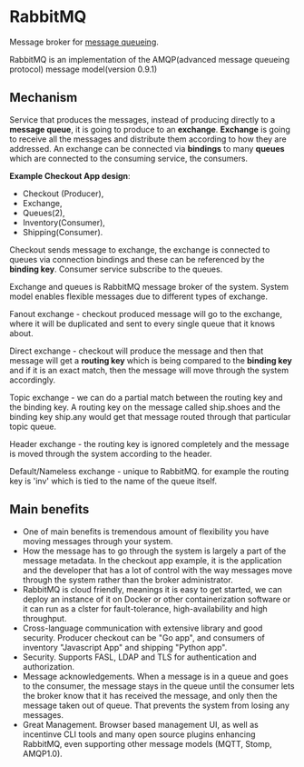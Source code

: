 # RabbitMQ

Message broker for [message queueing](../../concepts/index.md#message-queueing).

RabbitMQ is an implementation of the AMQP(advanced message queueing protocol) message model(version 0.9.1)

## Mechanism

Service that produces the messages, instead of producing directly to a **message queue**, it is going to produce to an **exchange**.
**Exchange** is going to receive all the messages and distribute them according to how they are addressed. An exchange can be connected via **bindings** to many **queues** which are connected to the consuming service, the consumers.

**Example Checkout App design**:

- Checkout (Producer),
- Exchange,
- Queues(2),
- Inventory(Consumer),
- Shipping(Consumer).

Checkout sends message to exchange, the exchange is connected to queues via connection bindings and these can be referenced by the **binding key**. Consumer service subscribe to the queues.

Exchange and queues is RabbitMQ message broker of the system.
System model enables flexible messages due to different types of exchange.

Fanout exchange - checkout produced message will go to the exchange, where it will be duplicated and sent to every single queue that it knows about.

Direct exchange - checkout will produce the message and then that message will get a **routing key** which is being compared to the **binding key** and if it is an exact match, then the message will move through the system accordingly.

Topic exchange - we can do a partial match between the routing key and the binding key. A routing key on the message called ship.shoes and the binding key ship.any would get that message routed through that particular topic queue.

Header exchange - the routing key is ignored completely and the message is moved through the system according to the header.

Default/Nameless exchange - unique to RabbitMQ. for example the routing key is 'inv' which is tied to the name of the queue itself.

## Main benefits

- One of main benefits is tremendous amount of flexibility you have moving messages through your system.
- How the message has to go through the system is largely a part of the message metadata. In the checkout app example, it is the application and the developer that has a lot of control with the way messages move through the system rather than the broker administrator.
- RabbitMQ is cloud friendly, meanings it is easy to get started, we can deploy an instance of it on Docker or other containerization software or it can run as a clster for fault-tolerance, high-availability and high throughput.
- Cross-language communication with extensive library and good security. Producer checkout can be "Go app", and consumers of inventory "Javascript App" and shipping "Python app".
- Security. Supports FASL, LDAP and TLS for authentication and authorization.
- Message acknowledgements. When a message is in a queue and goes to the consumer, the message stays in the queue until the consumer lets the broker know that it has received the message, and only then the message taken out of queue. That prevents the system from losing any messages.
- Great Management. Browser based management UI, as well as incentinve CLI tools and many open source plugins enhancing RabbitMQ, even supporting other message models (MQTT, Stomp, AMQP1.0).

